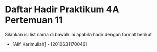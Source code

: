 # Daftar Hadir Praktikum 4A Pertemuan 11
Silahkan isi list nama di bawah ini apabila hadir dengan format berikut

- [Alif Karimullah] - [2010631170046]
